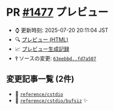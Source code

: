 # PR [\#1477](https://github.com/cpprefjp/site/pull/1477) プレビュー
- &#x231a; 更新時刻: 2025-07-20 20:11:04 JST
- &#x1f50d; [プレビュー (HTML)](https://cpprefjp.github.io/site/gen/pull/1477)
- &#x1f4c8; [プレビュー生成記録](https://github.com/cpprefjp/site/actions?query=event%3Apull_request_target+branch%3Amaster)
- **&#x2AEF;** ソースの変更: [`63eebbd..fd7a507`](https://github.com/cpprefjp/site/compare/63eebbda07077b87b8d1c9d201b0638a709864f5..fd7a5076975f6e3ab7abe26b18f4467c9400a904)

## 変更記事一覧 (2件)

- &#x1f4dd; [`reference/cstdio`](https://cpprefjp.github.io/site/gen/pull/1477/reference/cstdio.html)
- &#x1f4dd; [`reference/cstdio/bufsiz`](https://cpprefjp.github.io/site/gen/pull/1477/reference/cstdio/bufsiz.html) &#x2728;
